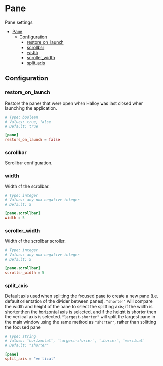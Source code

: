 # Pane

Pane settings

- [Pane](#pane)
  - [Configuration](#configuration)
    - [restore\_on\_launch](#restore_on_launch)
    - [scrollbar](#scrollbar)
    - [width](#width)
    - [scroller\_width](#scroller_width)
    - [split\_axis](#split_axis)

## Configuration

### restore_on_launch

Restore the panes that were open when Halloy was last closed when launching the application.

```toml
# Type: boolean
# Values: true, false
# Default: true

[pane]
restore_on_launch = false
```

### scrollbar

Scrollbar configuration.

### width

Width of the scrollbar.

```toml
# Type: integer
# Values: any non-negative integer
# Default: 5

[pane.scrollbar]
width = 5
```

### scroller_width


Width of the scrollbar scroller.

```toml
# Type: integer
# Values: any non-negative integer
# Default: 5

[pane.scrollbar]
scroller_width = 5
```

### split_axis

Default axis used when splitting the focused pane to create a new pane (i.e. default orientation of the divider between panes).  `"shorter"` will compare the width and height of the pane to select the splitting axis;  if the width is shorter then the horizontal axis is selected, and if the height is shorter then the vertical axis is selected.  `"largest-shorter"` will split the largest pane in the main window using the same method as `"shorter"`, rather than splitting the focused pane.

```toml
# Type: string
# Values: "horizontal", "largest-shorter", "shorter", "vertical"
# Default: "shorter"

[pane]
split_axis = "vertical"
```
